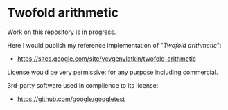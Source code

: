# Twofold arithmetic

Work on this repository is in progress.

Here I would publish my reference implementation of "*Twofold arithmetic*":

* https://sites.google.com/site/yevgenylatkin/twofold-arithmetic

License would be very permissive: for any purpose including commercial.

3rd-party software used in complience to its license:
* https://github.com/google/googletest
